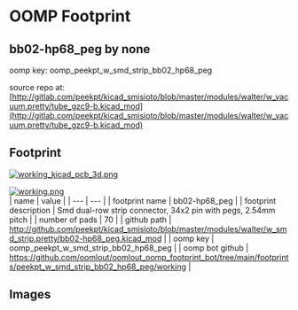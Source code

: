 # OOMP Footprint  
## bb02-hp68_peg  by none  
  
oomp key: oomp_peekpt_w_smd_strip_bb02_hp68_peg  
  
source repo at: [http://gitlab.com/peekpt/kicad_smisioto/blob/master/modules/walter/w_vacuum.pretty/tube_gzc9-b.kicad_mod](http://gitlab.com/peekpt/kicad_smisioto/blob/master/modules/walter/w_vacuum.pretty/tube_gzc9-b.kicad_mod)  
## Footprint  
  
[![working_kicad_pcb_3d.png](working_kicad_pcb_3d_600.png)](working_kicad_pcb_3d.png)  
  
[![working.png](working_600.png)](working.png)  
| name | value | 
| --- | --- | 
| footprint name | bb02-hp68_peg | 
| footprint description | Smd dual-row strip connector, 34x2 pin with pegs, 2.54mm pitch | 
| number of pads | 70 | 
| github path | http://github.com/peekpt/kicad_smisioto/blob/master/modules/walter/w_smd_strip.pretty/bb02-hp68_peg.kicad_mod | 
| oomp key | oomp_peekpt_w_smd_strip_bb02_hp68_peg | 
| oomp bot github | https://github.com/oomlout/oomlout_oomp_footprint_bot/tree/main/footprints/peekpt_w_smd_strip_bb02_hp68_peg/working | 
## Images  
